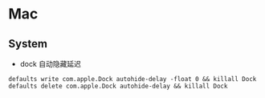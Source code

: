# Mac 



## System

- dock 自动隐藏延迟

```shell
defaults write com.apple.Dock autohide-delay -float 0 && killall Dock
defaults delete com.apple.Dock autohide-delay && killall Dock
```

